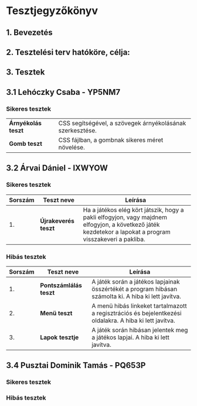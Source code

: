 # Tesztjegyzőkönyv

## 1. Bevezetés

## 2. Tesztelési terv hatóköre, célja:

## 3. Tesztek

## 3.1 Lehóczky Csaba - YP5NM7

### Sikeres tesztek

|   |   |
|---|---|
| **Árnyékolás teszt** | CSS segítségével, a szövegek árnyékolásának szerkesztése. |
| **Gomb teszt** | CSS fájlban, a gombnak sikeres méret növelése. |

## 3.2 Árvai Dániel - IXWYOW

### Sikeres tesztek

| Sorszám | Teszt neve | Leírása |
|---|---|---|
| 1. | **Újrakeverés teszt** | Ha a játékos elég kört játszik, hogy a pakli elfogyjon, vagy majdnem elfogyjon, a következő játék kezdetekor a lapokat a program visszakeveri a pakliba. |


### Hibás tesztek

| Sorszám | Teszt neve | Leírása |
|---|---|---|
| 1. | **Pontszámlálás teszt** | A játék során a játékos lapjainak összértékét a program hibásan számolta ki. A hiba ki lett javítva. |
| 2. | **Menü teszt**| A menü hibás linkeket tartalmazott a regisztrációs és bejelentkezési oldalakra. A hiba ki lett javítva. |
| 3. | **Lapok tesztje** | A játék során hibásan jelentek meg a játékos lapjai. A hiba ki lett javítva. |


## 3.4 Pusztai Dominik Tamás - PQ653P
### Sikeres tesztek


### Hibás tesztek